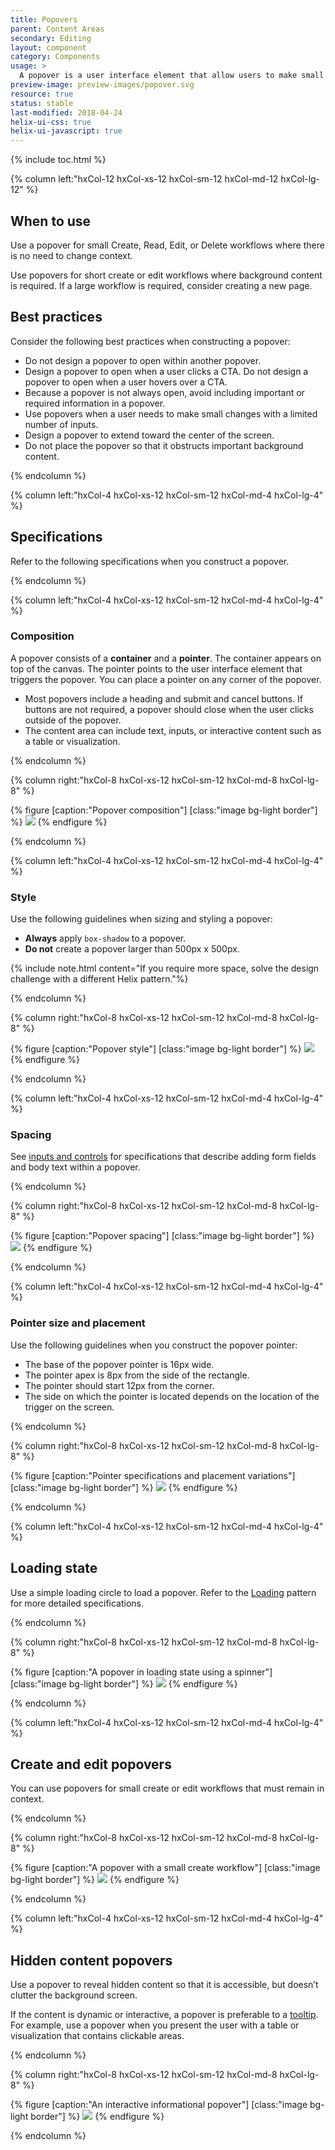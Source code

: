 ```yaml
---
title: Popovers
parent: Content Areas
secondary: Editing
layout: component
category: Components
usage: >
  A popover is a user interface element that allow users to make small changes, view additional details, or take action without losing the context of the current page. For example, when a user clicks an Edit link, a popover containing the parameters to edit opens. In addition to preserving context, popovers declutter a webpage.
preview-image: preview-images/popover.svg
resource: true
status: stable
last-modified: 2018-04-24
helix-ui-css: true
helix-ui-javascript: true
---
```


{% include toc.html %}

<section class="static-section" markdown="1">

<div class="hxRow"  markdown="1">

{% column left:"hxCol-12 hxCol-xs-12 hxCol-sm-12 hxCol-md-12 hxCol-lg-12" %}

## When to use

Use a popover for small Create, Read, Edit, or Delete workflows where there is no need to change context.

Use popovers for short create or edit workflows where background content is required. If a large workflow is required, consider creating a new page.

## Best practices

Consider the following best practices when constructing a popover:

- Do not design a popover to open within another popover.
- Design a popover to open when a user clicks a CTA. Do not design a popover to open when a user hovers over a CTA.
- Because a popover is not always open, avoid including important or required information in a popover.
- Use popovers when a user needs to make small changes with a limited number of inputs.
- Design a popover to extend toward the center of the screen.
- Do not place the popover so that it obstructs important background content.

{% endcolumn %}

</div>

</section>

<section class="static-section" markdown="1">

<div class="hxRow"  markdown="1">

{% column left:"hxCol-4 hxCol-xs-12 hxCol-sm-12 hxCol-md-4 hxCol-lg-4" %}

## Specifications
Refer to the following specifications when you construct a popover.

{% endcolumn %}

</div>

</section>

<section class="static-section" markdown="1">

<div class="hxRow"  markdown="1">

{% column left:"hxCol-4 hxCol-xs-12 hxCol-sm-12 hxCol-md-4 hxCol-lg-4" %}

### Composition
A popover consists of a **container** and a **pointer**. The container appears on top of the canvas. The pointer points to the user interface element that triggers the popover. You can place a pointer on any corner of the popover.

- Most popovers include a heading and submit and cancel buttons. If buttons are not required, a popover should close when the user clicks outside of the popover.
- The content area can include text, inputs, or interactive content such as a table or visualization.

{% endcolumn %}

{% column right:"hxCol-8 hxCol-xs-12 hxCol-sm-12 hxCol-md-8 hxCol-lg-8" %}

{% figure [caption:"Popover composition"] [class:"image bg-light border"] %}
![]({{site.url}}/assets/images/components/content-areas/popovers/popover-default-layout.svg)
{% endfigure %}

{% endcolumn %}

</div>

</section>

<section class="static-section" markdown="1">

<div class="hxRow"  markdown="1">

{% column left:"hxCol-4 hxCol-xs-12 hxCol-sm-12 hxCol-md-4 hxCol-lg-4" %}

### Style

Use the following guidelines when sizing and styling a popover:

- **Always** apply `box-shadow` to a popover.
- **Do not** create a popover larger than 500px x 500px.

{% include note.html content="If you require more space, solve the design challenge with a different Helix pattern."%}

{% endcolumn %}

{% column right:"hxCol-8 hxCol-xs-12 hxCol-sm-12 hxCol-md-8 hxCol-lg-8" %}

{% figure [caption:"Popover style"] [class:"image bg-light border"] %}
![]({{site.url}}/assets/images/components/content-areas/popovers/popover-specs.svg)
{% endfigure %}

{% endcolumn %}

</div>

</section>

<section class="static-section" markdown="1">

<div class="hxRow"  markdown="1">

{% column left:"hxCol-4 hxCol-xs-12 hxCol-sm-12 hxCol-md-4 hxCol-lg-4" %}

### Spacing

See [inputs and controls]({{site.baseurl}}/components/inputs-and-controls.html) for specifications that describe adding form fields and body text within a popover.

{% endcolumn %}

{% column right:"hxCol-8 hxCol-xs-12 hxCol-sm-12 hxCol-md-8 hxCol-lg-8" %}

{% figure [caption:"Popover spacing"] [class:"image bg-light border"] %}
![]({{site.url}}/assets/images/components/content-areas/popovers/popover-spacing.svg)
{% endfigure %}

{% endcolumn %}

</div>

</section>

<section class="static-section" markdown="1">

<div class="hxRow"  markdown="1">

{% column left:"hxCol-4 hxCol-xs-12 hxCol-sm-12 hxCol-md-4 hxCol-lg-4" %}

### Pointer size and placement

Use the following guidelines when you construct the popover pointer:

- The base of the popover pointer is 16px wide.
- The pointer apex is 8px from the side of the rectangle.
- The pointer should start 12px from the corner.
- The side on which the pointer is located depends on the location of the trigger on the screen.

{% endcolumn %}

{% column right:"hxCol-8 hxCol-xs-12 hxCol-sm-12 hxCol-md-8 hxCol-lg-8" %}

{% figure [caption:"Pointer specifications and placement variations"] [class:"image bg-light border"] %}
![]({{site.url}}/assets/images/components/content-areas/popovers/popover-pointer-size-placement.svg)
{% endfigure %}

{% endcolumn %}

</div>

</section>

<section class="static-section" markdown="1">

<div class="hxRow"  markdown="1">

{% column left:"hxCol-4 hxCol-xs-12 hxCol-sm-12 hxCol-md-4 hxCol-lg-4" %}

## Loading state

Use a simple loading circle to load a popover. Refer to the [Loading]({{site.baseurl}}/components/loading-indicators.html) pattern for more detailed specifications.

{% endcolumn %}

{% column right:"hxCol-8 hxCol-xs-12 hxCol-sm-12 hxCol-md-8 hxCol-lg-8" %}

{% figure [caption:"A popover in loading state using a spinner"] [class:"image bg-light border"] %}
![]({{site.url}}/assets/images/components/content-areas/popovers/popover-loading.svg)
{% endfigure %}

{% endcolumn %}

</div>

</section>

<section class="static-section" markdown="1">

<div class="hxRow"  markdown="1">

{% column left:"hxCol-4 hxCol-xs-12 hxCol-sm-12 hxCol-md-4 hxCol-lg-4" %}

## Create and edit popovers

You can use popovers for small create or edit workflows that must remain in context.

{% endcolumn %}

{% column right:"hxCol-8 hxCol-xs-12 hxCol-sm-12 hxCol-md-8 hxCol-lg-8" %}

{% figure [caption:"A popover with a small create workflow"] [class:"image bg-light border"] %}
![]({{site.url}}/assets/images/components/content-areas/popovers/popover-small-create-edit-popover.svg)
{% endfigure %}

{% endcolumn %}

</div>

</section>

<section class="static-section" markdown="1">

<div class="hxRow"  markdown="1">

{% column left:"hxCol-4 hxCol-xs-12 hxCol-sm-12 hxCol-md-4 hxCol-lg-4" %}

## Hidden content popovers

Use a popover to reveal hidden content so that it is accessible, but doesn’t clutter the background screen.

If the content is dynamic or interactive, a popover is preferable to a [tooltip]({{site.baseurl}}/components/tooltip.html). For example, use a popover when you present the user with a table or visualization that contains clickable areas.

{% endcolumn %}

{% column right:"hxCol-8 hxCol-xs-12 hxCol-sm-12 hxCol-md-8 hxCol-lg-8" %}

{% figure [caption:"An interactive informational popover"] [class:"image bg-light border"] %}
![]({{site.url}}/assets/images/components/content-areas/popovers/popover-large-hidden-content.svg)
{% endfigure %}

{% endcolumn %}

</div>

</section>
